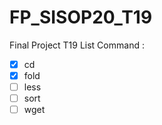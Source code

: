 # FP_SISOP20_T19
Final Project T19
List Command :
- [x] cd
- [x] fold
- [ ] less
- [ ] sort
- [ ] wget
